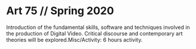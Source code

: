 # Art 75 // Spring 2020
Introduction of the fundamental skills, software and techniques involved in the production of Digital Video. Critical discourse and contemporary art theories will be explored.Misc/Activity: 6 hours activity.
